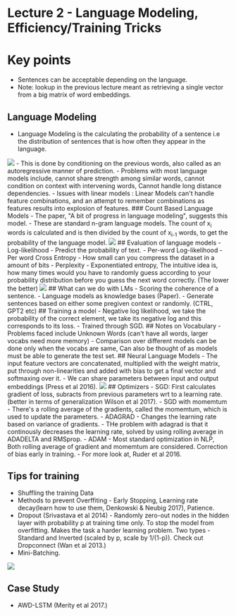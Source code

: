 # Lecture 2 - Language Modeling, Efficiency/Training Tricks
# Key points
-  Sentences can be acceptable depending on the language.
- Note: lookup in the previous lecture meant as retrieving a single vector from a big matrix of word embeddings.
## Language Modeling
- Language Modeling is the calculating the probability of a sentence i.e the distribution of sentences that is how often they appear in the language.
<img src="../images/lecture2/LM.png">
- This is done by conditioning on the previous words, also called as an autoregressive manner of prediction.
- Problems with most language models include, cannot share strength among similar words, cannot condition on context with intervening words, Cannot handle long distance dependencies.
- Issues with linear models : Linear Models can't handle feature combinations, and an attempt to remember combinations as features results into explosion of features.
### Count Based Language Models
- The paper, "A bit of progress in language modeling", suggests this model.
- These are standard n-gram language models. The count of x<sub>i</sub> words is calculated and is then divided by the count of x<sub>i-1</sub> words, to get the probability of the language model.
<img src="../images/lecture2/CLM.png">
## Evaluation of language models
- Log-likelihood - Predict the probability of text.
- Per-word Log-likelihood
- Per word Cross Entropy - How small can you compress the dataset in a amount of bits
- Perplexity - Exponentiated entropy, The intuitive idea is, how many times would you have to randomly guess according to your probability distribution before you guess the next word correctly. (The lower the better)
<img src="../images/lecture2/lmeval.png">
## What can we do with LMs
- Scoring the coherence of a sentence.
- Language models as knowledge bases (Paper).
- Generate sentences based on either some pregiven context or randomly. (CTRL, GPT2 etc)
## Training a model
- Negative log likelihood, we take the probability of the correct element, we take its negative log and this corresponds to its loss.
- Trained through SGD.
## Notes on Vocabulary
- Problems faced include Unknown Words (can't have all words, larger vocabs need more memory)
- Comparison over different models can be done only when the vocabs are same, Can also be thought of as models must be able to generate the test set.
## Neural Language Models
- The input feature vectors are concatenated, multiplied with the weight matrix, put through non-linearities and added with bias to get a final vector and softmaxing over it.
- We can share parameters between input and output embeddings (Press et al 2016).
<img src="../images/lecture2/nlm.png">
## Optimizers
- SGD: First calculates gradient of loss, subracts from previous parameters wrt to a learning rate. (better in terms of generalization Wilson et al 2017).
- SGD with momemtum - There's a rolling average of the gradients, called the momemtum, which is used to update the parameters.
- ADAGRAD - Changes the learning rate based on variance of gradients.
- THe problem with adagrad is that it continously decreases the learning rate, solved by using rolling average in ADADELTA and RMSprop.
- ADAM - Most standard optimization in NLP, Both rolling average of gradient and momemtum are considered. Correction of bias early in training.
- For more look at, Ruder et al 2016.

## Tips for training
- Shuffling the training Data
- Methods to prevent Overffiting - Early Stopping, Learning rate decay(learn how to use them, Denkowski & Neubig 2017), Patience.
- Dropout (Srivastava et al 2014) - Randomly zero-out nodes in the hidden layer with probability p at training time only. To stop the model from overfitting. Makes the task a harder learning problem. Two types - Standard and Inverted (scaled by p, scale by 1/(1-p)). Check out Dropconnect (Wan et al 2013.)
- Mini-Batching.
<img src="../images/lecture2/minibatching.png">

## Case Study
- AWD-LSTM (Merity et al 2017.)
